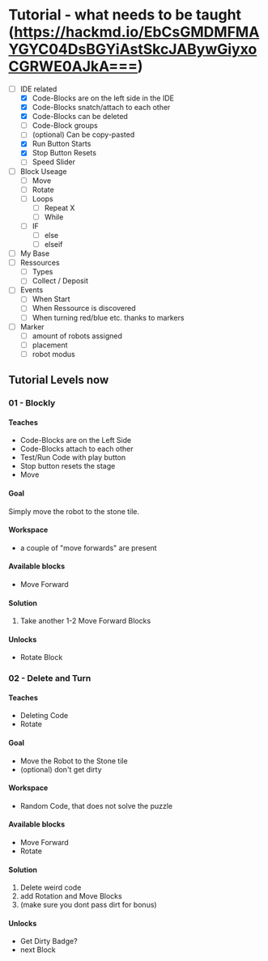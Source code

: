 # Tutorial - what needs to be taught (https://hackmd.io/EbCsGMDMFMAYGYC04DsBGYiAstSkcJABywGiyxoCGRWE0AJkA===)

- [ ] IDE related
  - [x] Code-Blocks are on the left side in the IDE
  - [x] Code-Blocks snatch/attach to each other
  - [x] Code-Blocks can be deleted
  - [ ] Code-Block groups
  - [ ] (optional) Can be copy-pasted
  - [x] Run Button Starts
  - [x] Stop Button Resets
  - [ ] Speed Slider
- [ ] Block Useage
  - [ ] Move
  - [ ] Rotate
  - [ ] Loops
    - [ ] Repeat X
    - [ ] While
  - [ ] IF
    - [ ] else
    - [ ] elseif
- [ ] My Base
- [ ] Ressources
  - [ ] Types
  - [ ] Collect / Deposit
- [ ] Events
  - [ ] When Start
  - [ ] When Ressource is discovered
  - [ ] When turning red/blue etc. thanks to markers
- [ ] Marker
  - [ ] amount of robots assigned
  - [ ] placement
  - [ ] robot modus

## Tutorial Levels now

### 01 - Blockly

#### Teaches
* Code-Blocks are on the Left Side
* Code-Blocks attach to each other
* Test/Run Code with play button
* Stop button resets the stage
* Move

#### Goal
Simply move the robot to the stone tile.

#### Workspace
* a couple of "move forwards" are present

#### Available blocks
* Move Forward

#### Solution
1. Take another 1-2 Move Forward Blocks

#### Unlocks
* Rotate Block

### 02 - Delete and Turn

#### Teaches
* Deleting Code
* Rotate

#### Goal
* Move the Robot to the Stone tile
* (optional) don't get dirty

#### Workspace
* Random Code, that does not solve the puzzle

#### Available blocks
* Move Forward
* Rotate

#### Solution
1. Delete weird code
1. add Rotation and Move Blocks
1. (make sure you dont pass dirt for bonus)

#### Unlocks
* Get Dirty Badge?
* next Block